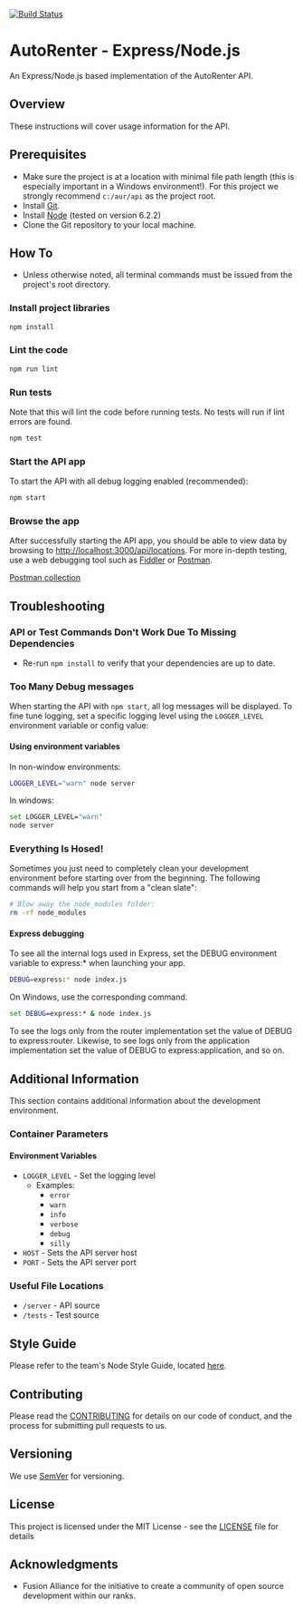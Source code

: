 [![Build Status][travis-image]][travis-url]

# AutoRenter - Express/Node.js

An Express/Node.js based implementation of the AutoRenter API.

## Overview

These instructions will cover usage information for the API.

## Prerequisites

- Make sure the project is at a location with minimal file path length (this is especially important in a Windows environment!). For this project we strongly recommend `c:/aur/api` as the project root.
- Install [Git](https://git-scm.com/downloads).
- Install [Node](https://nodejs.org/en/download/) (tested on version 6.2.2)
- Clone the Git repository to your local machine.

## How To

- Unless otherwise noted, all terminal commands must be issued from the project's root directory.

### Install project libraries

```bash
npm install
```

### Lint the code

```bash
npm run lint
```

### Run tests

Note that this will lint the code before running tests. No tests will run if lint errors are found.

```bash
npm test
```

### Start the API app

To start the API with all debug logging enabled (recommended):

```bash
npm start
```

### Browse the app

After successfully starting the API app, you should be able to view data by browsing to [http://localhost:3000/api/locations](http://localhost:3000/api/locations).
For more in-depth testing, use a web debugging tool such as [Fiddler](https://www.telerik.com/download/fiddler) or [Postman](https://www.getpostman.com/).

[Postman collection](https://www.getpostman.com/collections/5530fbffa46505020891)

## Troubleshooting

### API or Test Commands Don't Work Due To Missing Dependencies

* Re-run `npm install` to verify that your dependencies are up to date.

### Too Many Debug messages

When starting the API with `npm start`, all log messages will be displayed. To fine tune logging, set a specific logging level using the `LOGGER_LEVEL` environment variable or config value:

#### Using environment variables

In non-window environments:

```bash
LOGGER_LEVEL="warn" node server
```

In windows:

```bash
set LOGGER_LEVEL="warn"
node server
```

### Everything Is Hosed!

Sometimes you just need to completely clean your development environment before starting over from the beginning. The following commands will help you start from a "clean slate":

```bash
# Blow away the node_modules folder:
rm -rf node_modules
```

#### Express debugging

To see all the internal logs used in Express, set the DEBUG environment variable to express:* when launching your app.

```bash
DEBUG=express:* node index.js
```

On Windows, use the corresponding command.

```cmd
set DEBUG=express:* & node index.js
```

To see the logs only from the router implementation set the value of DEBUG to express:router. Likewise, to see logs only from the application implementation set the value of DEBUG to express:application, and so on.

## Additional Information

This section contains additional information about the development environment.

### Container Parameters

#### Environment Variables

* `LOGGER_LEVEL` - Set the logging level
  * Examples:
    * `error`
    * `warn`
    * `info`
    * `verbose`
    * `debug`
    * `silly`
* `HOST` - Sets the API server host
* `PORT` - Sets the API server port

### Useful File Locations

* `/server` - API source
* `/tests` - Test source

## Style Guide

Please refer to the team's Node Style Guide, located [here](https://github.com/fusionalliance/autorenter-spec/blob/master/styleguide_node.md).

## Contributing

Please read the [CONTRIBUTING](./CONTRIBUTING.md) for details on our code of conduct, and the process for submitting pull requests to us.

## Versioning

We use [SemVer](http://semver.org/) for versioning.

## License

This project is licensed under the MIT License - see the [LICENSE](LICENSE) file for details

## Acknowledgments

* Fusion Alliance for the initiative to create a community of open source development within our ranks.

[travis-url]: https://travis-ci.org/fusionalliance/autorenter-nodeexpress-api
[travis-image]: https://travis-ci.org/fusionalliance/autorenter-nodeexpress-api.svg?branch=development&style=flat-square
